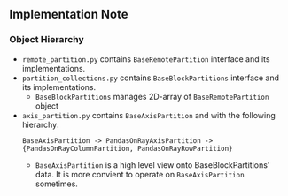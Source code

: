 ## Implementation Note

### Object Hierarchy

- `remote_partition.py` contains `BaseRemotePartition` interface and its implementations.
- `partition_collections.py` contains `BaseBlockPartitions` interface and its implementations.
	- `BaseBlockPartitions` manages 2D-array of `BaseRemotePartition` object
- `axis_partition.py` contains `BaseAxisPartition` and with the following hierarchy:
	```
	BaseAxisPartition -> PandasOnRayAxisPartition -> {PandasOnRayColumnPartition, PandasOnRayRowPartition}
	```
	- `BaseAxisPartition` is a high level view onto BaseBlockPartitions' data. It is more
	   convient to operate on `BaseAxisPartition` sometimes.